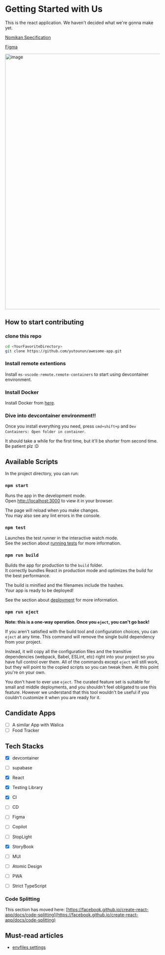# Getting Started with Us

This is the react application. We haven't decided what we're gonna make yet.

[Nomikan Specification](https://gifted-airboat-26e.notion.site/NomiKan-4a92bb4555d947ab87c3894f9cef976d)

[Figma](https://www.figma.com/file/rCcFP28Aws9kDXAZBRyYLp/%E7%84%A1%E9%A1%8C?node-id=0%3A1&t=nuxgWPbvti5CUmYT-1)

<img width="833" alt="image" src="https://user-images.githubusercontent.com/96335290/221717755-efbdf6c7-4487-4dfc-b705-5159ff3ea2ad.png">


## How to start contributing

### clone this repo
```sh
cd <YourFavoriteDirectory>
git clone https://github.com/yutounun/awesome-app.git
```

### Install remote extentions
Install ```ms-vscode-remote.remote-containers``` to start using devcontainer environment.

### Install Docker
Install Docker from [here](https://docs.docker.com/desktop/install/mac-install/).

### Dive into devcontainer environment!!
Once you install everything you need, press ```cmd+shift+p``` and ```Dev Containers: Open folder in container```.

It should take a while for the first time, but it'll be shorter from second time. Be patient plz :D


## Available Scripts

In the project directory, you can run:

### `npm start`

Runs the app in the development mode.\
Open [http://localhost:3000](http://localhost:3000) to view it in your browser.

The page will reload when you make changes.\
You may also see any lint errors in the console.

### `npm test`

Launches the test runner in the interactive watch mode.\
See the section about [running tests](https://facebook.github.io/create-react-app/docs/running-tests) for more information.

### `npm run build`

Builds the app for production to the `build` folder.\
It correctly bundles React in production mode and optimizes the build for the best performance.

The build is minified and the filenames include the hashes.\
Your app is ready to be deployed!

See the section about [deployment](https://facebook.github.io/create-react-app/docs/deployment) for more information.

### `npm run eject`

**Note: this is a one-way operation. Once you `eject`, you can't go back!**

If you aren't satisfied with the build tool and configuration choices, you can `eject` at any time. This command will remove the single build dependency from your project.

Instead, it will copy all the configuration files and the transitive dependencies (webpack, Babel, ESLint, etc) right into your project so you have full control over them. All of the commands except `eject` will still work, but they will point to the copied scripts so you can tweak them. At this point you're on your own.

You don't have to ever use `eject`. The curated feature set is suitable for small and middle deployments, and you shouldn't feel obligated to use this feature. However we understand that this tool wouldn't be useful if you couldn't customize it when you are ready for it.

## Candidate Apps
- [ ] A similar App with Walica
- [ ] Food Tracker

## Tech Stacks
- [x] devcontainer
- [ ] supabase
- [x] React
- [x] Testing Library
- [x] CI
- [ ] CD
- [ ] Figma
- [ ] Copilot
- [ ] StopLight
- [x] StoryBook
- [ ] MUI
- [ ] Atomic Design
- [ ] PWA
- [ ] Strict TypeScript


### Code Splitting

This section has moved here: [https://facebook.github.io/create-react-app/docs/code-splitting](https://facebook.github.io/create-react-app/docs/code-splitting)

## Must-read articles
- [envfiles settings](https://create-react-app.dev/docs/adding-custom-environment-variables/1)
